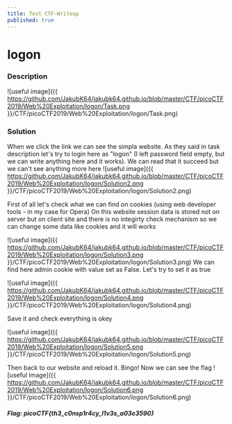 ```yaml
---
title: Test CTF-Writeup
published: true
---
```


# logon

### Description
![useful image]({{ https://github.com/JakubK64/jakubk64.github.io/blob/master/CTF/picoCTF2019/Web%20Exploitation/logon/Task.png }}/CTF/picoCTF2019/Web%20Exploitation/logon/Task.png)

### Solution
When we click the link we can see the simpla website. As they said in task description let's try to login here as "logon" (I left password field empty, but we can write anything here and it works). We can read that it succeed but we can't see anything more here
![useful image]({{ https://github.com/JakubK64/jakubk64.github.io/blob/master/CTF/picoCTF2019/Web%20Exploitation/logon/Solution2.png }}/CTF/picoCTF2019/Web%20Exploitation/logon/Solution2.png)


First of all let's check what we can find on cookies (using web developer tools - in my case for Opera)
On this website session data is stored not on server but on client site and there is no integirty check mechanism so we can change some data like cookies and it will works

![useful image]({{ https://github.com/JakubK64/jakubk64.github.io/blob/master/CTF/picoCTF2019/Web%20Exploitation/logon/Solution3.png }}/CTF/picoCTF2019/Web%20Exploitation/logon/Solution3.png)
We can find here admin cookie with value set as False. Let's try to set it as true

![useful image]({{ https://github.com/JakubK64/jakubk64.github.io/blob/master/CTF/picoCTF2019/Web%20Exploitation/logon/Solution4.png }}/CTF/picoCTF2019/Web%20Exploitation/logon/Solution4.png)

Save it and check everything is okey

![useful image]({{ https://github.com/JakubK64/jakubk64.github.io/blob/master/CTF/picoCTF2019/Web%20Exploitation/logon/Solution5.png }}/CTF/picoCTF2019/Web%20Exploitation/logon/Solution5.png)

Then back to our website and reload it. Bingo! Now we can see the flag
![useful image]({{ https://github.com/JakubK64/jakubk64.github.io/blob/master/CTF/picoCTF2019/Web%20Exploitation/logon/Solution6.png }}/CTF/picoCTF2019/Web%20Exploitation/logon/Solution6.png)

#### *Flag: picoCTF{th3_c0nsp1r4cy_l1v3s_a03e3590}*
